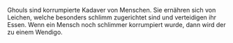 Ghouls sind korrumpierte Kadaver von Menschen. Sie ernähren sich von Leichen, welche besonders schlimm zugerichtet sind und verteidigen ihr Essen. Wenn ein Mensch noch schlimmer korrumpiert wurde, dann wird der zu einem Wendigo.